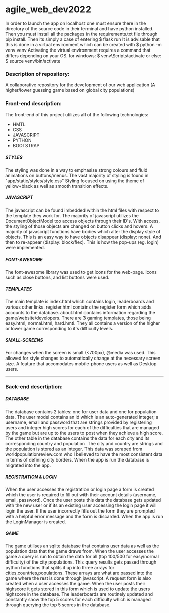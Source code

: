 # agile_web_dev2022

In order to launch the app on localhost one must ensure there in the directory of the source code in their terminal and 
have python installed. Then you must install all the packages in the requirements.txt file through pip install. 
Then its simply a case of entering $ flask run
It is advisable that this is done in a virtual environment which can be created with $ python -m venv venv
Activating the virtual environment requires a command that differs depending on your OS.
for windows:
$ venv\Scripts\activate
or else:
$ source venv/bin/activate

### Description of repository:

A collaborative repository for the development of our web application (A higher/lower guessing game based on global city populations)

### Front-end description:

The front-end of this project utilizes all of the following technologies: 
- HMTL
- CSS
- JAVASCRIPT
- PYTHON
- BOOTSTRAP

##### STYLES
The styling was done in a way to emphasise strong colours and fluid animations on buttons/menus.
The vast majority of styling is found in "app/static/styles/style.css"
Styling focused on using the theme of yellow+black as well as smooth transition effects.

##### JAVASCRIPT
The javascript can be found imbedded within the html files with respect to the template they work for.
The majority of javascript utilizes the DocumentObjectModel too access objects through their ID's.
With access, the styling of those objects are changed on button clicks and hovers.
A majority of javascript functions have bodies which alter the display style of objects.
This is an easy way to have objects disappear (display: none).
And then to re-appear (display: block/flex).
This is how the pop-ups (eg. login) were implemented.

##### FONT-AWESOME
The font-awesome library was used to get icons for the web-page.
Icons such as close buttons, and list buttons were used.

##### TEMPLATES
The main template is index.html which contains login, leaderboards and various other links.
register.html contains the register form which adds accounts to the database.
about.html contains information regarding the game/website/developers.
There are 3 gaming templates, those being easy.html, normal.html, hard.hmtl.
They all contains a version of the higher or lower game corresponding to it's difficulty levels.

##### SMALL-SCREENS
For changes when the screen is small (<700px), @media was used.
This allowed for style changes to automatically change at the necessary screen size. A feature that accomodates mobile-phone users as well as Desktop users.

------------------------------------------------------------------------------------------------------------------------------------------------------

### Back-end descrtiption:

##### DATABASE
 The database contains 2 tables: one for user data and one for population data.
 The user model contains an id which is an auto-generated integer; a username, email and password that are strings
 provided by registering users and integer high scores for each of the difficulties that are managed by the game but
 are up to the users to post when they achieve a high score.
 The other table in the database contains the data for each city and its corresponding country and population.
 The city and country are strings and the population is stored as an integer.
 This data was scraped from worldpopulationreview.com who I believed to have the most consistent data in terms
 of defining city borders. When the app is run the database is migrated into the app.

 ##### REGISTRATION & LOGIN
 When the user accesses the registration or login page a form is created which the user is required to fill out with their
 account details (username, email, password). Once the user posts this data the database gets updated with the new user
 or if its an existing user accessing the login page it will login the user.
 If the user incorrectly fills out the form they are prompted with a helpful error message and the form is discarded.
 When the app is run the LoginManager is created.

 ##### GAME
 The game utilises an sqlite database that contains user data as well as the population data that the game draws from.
 When the user accesses the game a query is run to obtain the data for all (top 100/500 for easy/normal difficulty) of the
 city populations. This query results gets passed through python functions that splits it up into three arrays for
 cities,countries,populations. These arrays are what are passed into the game where the rest is done through javascript.
 A request form is also created when a user accesses the game. When the user posts their highscore it gets stored in this
 form which is used to update the users highscore in the database. The leaderboards are routinely updated and constantly
 show the top 5 scores for each difficulty which is managed through querying the top 5 scores in the database.

